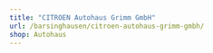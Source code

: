 ```yaml
---
title: "CITROEN Autohaus Grimm GmbH"
url: /barsinghausen/citroen-autohaus-grimm-gmbh/
shop: Autohaus
---
```

